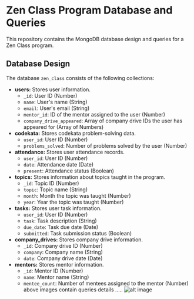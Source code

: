 # Zen Class Program Database and Queries

This repository contains the MongoDB database design and queries for a Zen Class program.

## Database Design

The database `zen_class` consists of the following collections:

* **users:** Stores user information.
    * `_id`: User ID (Number)
    * `name`: User's name (String)
    * `email`: User's email (String)
    * `mentor_id`: ID of the mentor assigned to the user (Number)
    * `company_drive_appeared`: Array of company drive IDs the user has appeared for (Array of Numbers)
* **codekata:** Stores codekata problem-solving data.
    * `user_id`: User ID (Number)
    * `problems_solved`: Number of problems solved by the user (Number)
* **attendance:** Stores user attendance records.
    * `user_id`: User ID (Number)
    * `date`: Attendance date (Date)
    * `present`: Attendance status (Boolean)
* **topics:** Stores information about topics taught in the program.
    * `_id`: Topic ID (Number)
    * `topic`: Topic name (String)
    * `month`: Month the topic was taught (Number)
    * `year`: Year the topic was taught (Number)
* **tasks:** Stores user task information.
    * `user_id`: User ID (Number)
    * `task`: Task description (String)
    * `due_date`: Task due date (Date)
    * `submitted`: Task submission status (Boolean)
* **company_drives:** Stores company drive information.
    * `_id`: Company drive ID (Number)
    * `company`: Company name (String)
    * `date`: Company drive date (Date)
* **mentors:** Stores mentor information.
    * `_id`: Mentor ID (Number)
    * `name`: Mentor name (String)
    * `mentee_count`: Number of mentees assigned to the mentor (Number)
above images contain queries details .....
![alt image]()
